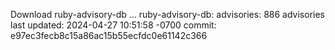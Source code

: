 Download ruby-advisory-db ...
ruby-advisory-db:
  advisories:	886 advisories
  last updated:	2024-04-27 10:51:58 -0700
  commit:	e97ec3fecb8c15a86ac15b55ecfdc0e61142c366
